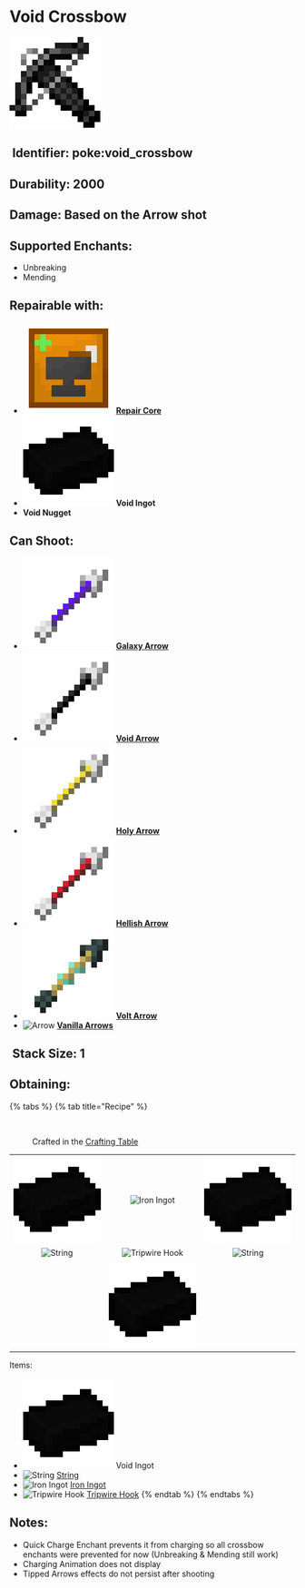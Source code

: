 # Void Crossbow

![](https://github.com/ItsMePok/PFE/blob/wikiAssets/wikiMain/void_crossbow.png?raw=true)

## <img src="https://minecraft.wiki/images/Name_Tag_JE2_BE2.png?cbdc1" alt="" data-size="line"> Identifier: **poke:void\_crossbow**

## Durability: **2000**

## Damage: **Based on the Arrow shot**

## Supported Enchants:

* Unbreaking
* Mending

## Repairable with:

* <img src="https://github.com/ItsMePok/PFE/blob/wikiAssets/wikiMain/repair_core.png?raw=true" alt="" data-size="line"> [**Repair Core**](../../items/cores/repair-core.md)
* <img src="https://github.com/ItsMePok/PFE/blob/wikiAssets/wikiMain/void_ingot.png?raw=true" alt="Void Ingot" data-size="line"> **Void Ingot**
* **Void Nugget**

## Can Shoot:

* <img src="https://github.com/ItsMePok/PFE/blob/wikiAssets/wikiMain/galaxy_arrow_item.png?raw=true" alt="Galaxy Arrow" data-size="line"> [**Galaxy Arrow**](../arrows/galaxy-arrow.md)
* <img src="https://github.com/ItsMePok/PFE/blob/wikiAssets/wikiMain/void_arrow_item.png?raw=true" alt="Void Arrow" data-size="line"> [**Void Arrow**](../arrows/void-arrow.md)
* <img src="https://github.com/ItsMePok/PFE/blob/wikiAssets/wikiMain/holy_arrow_item.png?raw=true" alt="Holy Arrow" data-size="line"> [**Holy Arrow**](../arrows/holy-arrow.md)
* <img src="https://github.com/ItsMePok/PFE/blob/wikiAssets/wikiMain/hellish_arrow_item.png?raw=true" alt="Hellish Arrow" data-size="line"> [**Hellish Arrow**](../arrows/hellish-arrow.md)
* <img src="https://github.com/ItsMePok/PFE/blob/wikiAssets/wikiMain/volt_arrow_item.png?raw=true" alt="Volt Arrow" data-size="line"> [**Volt Arrow**](../arrows/volt-arrow.md)
* <img src="https://minecraft.wiki/images/Arrow_(item)_JE1_BE1.png?93ac1" alt="Arrow" data-size="line"> [**Vanilla Arrows**](https://minecraft.wiki/w/Arrow)

## <img src="https://minecraft.wiki/images/Light_Gray_Bundle_JE1_BE1.png?b552e" alt="" data-size="line"> Stack Size: 1

## Obtaining:

{% tabs %}
{% tab title="Recipe" %}
<figure><img src="https://minecraft.wiki/images/thumb/Crafting_Table_JE4_BE3.png/150px-Crafting_Table_JE4_BE3.png?5767f" alt=""><figcaption><p>Crafted in the <a href="https://minecraft.wiki/w/Crafting_Table">Crafting Table</a></p></figcaption></figure>

|                                                                                                  |                                                                                                |                                                                                                  |
| :----------------------------------------------------------------------------------------------: | :--------------------------------------------------------------------------------------------: | :----------------------------------------------------------------------------------------------: |
|  ![Void Ingot](https://github.com/ItsMePok/PFE/blob/wikiAssets/wikiMain/void_ingot.png?raw=true)  |            ![Iron Ingot](https://minecraft.wiki/images/Iron_Ingot_JE3_BE2.png?849cb)           |  ![Void Ingot](https://github.com/ItsMePok/PFE/blob/wikiAssets/wikiMain/void_ingot.png?raw=true)  |
| ![String](https://minecraft.wiki/images/thumb/String_JE2_BE2.png/150px-String_JE2_BE2.png?25d69) |   ![Tripwire Hook](https://minecraft.wiki/images/Tripwire_Hook_\(texture\)_JE1_BE1.png?4ffff)  | ![String](https://minecraft.wiki/images/thumb/String_JE2_BE2.png/150px-String_JE2_BE2.png?25d69) |
|                                                                                                  | ![Void Ingot](https://github.com/ItsMePok/PFE/blob/wikiAssets/wikiMain/void_ingot.png?raw=true) |                                                                                                  |

Items:

* <img src="https://github.com/ItsMePok/PFE/blob/wikiAssets/wikiMain/void_ingot.png?raw=true" alt="Void Ingot" data-size="line"> Void Ingot
* <img src="https://minecraft.wiki/images/thumb/String_JE2_BE2.png/150px-String_JE2_BE2.png?25d69" alt="String" data-size="line"> [String](https://minecraft.wiki/w/String)
* <img src="https://minecraft.wiki/images/Iron_Ingot_JE3_BE2.png?849cb" alt="Iron Ingot" data-size="line"> [Iron Ingot](https://minecraft.wiki/w/Iron_Ingot)
* <img src="https://minecraft.wiki/images/Tripwire_Hook_(texture)_JE1_BE1.png?4ffff" alt="Tripwire Hook" data-size="line"> [Tripwire Hook](https://minecraft.wiki/w/Tripwire_Hook)
{% endtab %}
{% endtabs %}

## Notes:

* Quick Charge Enchant prevents it from charging so all crossbow enchants were prevented for now (Unbreaking & Mending still work)
* Charging Animation does not display
* Tipped Arrows effects do not persist after shooting
